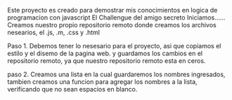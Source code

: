 Este proyecto es creado para demostrar mis conocimientos en logica de programacion con javascript
El Challengue del amigo secreto
Iniciamos......
Creamos nuestro propio repositorio remoto donde creamos los archivos nesearios, 
el .js, .m, .css y .html

Paso 1. Debemos tener lo nesesario para el proyecto, asi que copiamos el estilo y el disemo de la pagina web. y guardamos los cambios en el repositorio remoto, ya que nuestro repositorio remoto esta en ceros.

paso 2. Creamos una lista en la cual guardaremos los nombres ingresados, tambien creamos una funcion para agregar los nombres a la lista, verificando que no sean espacios en blanco.